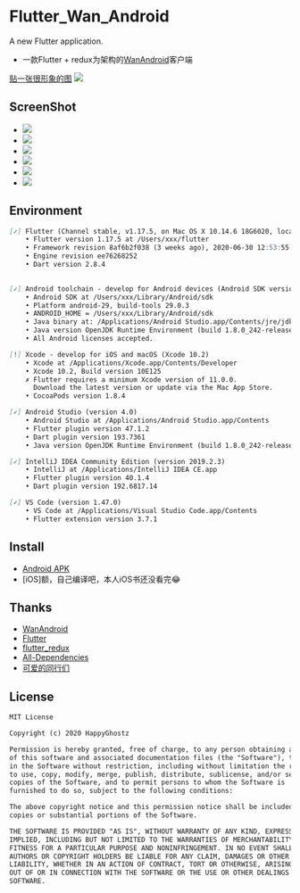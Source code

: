 # Flutter_Wan_Android

A new Flutter application.

- 一款Flutter + redux为架构的[WanAndroid](https://www.wanandroid.com/blog/show/2)客户端

[贴一张很形象的图](https://juejin.im/post/5ba26c086fb9a05ce57697da) ![](https://github.com/HappyGhostz/flutter_wan_android/raw/master/screen_shot/redux_example.png)

## ScreenShot

- ![](https://github.com/HappyGhostz/flutter_wan_android/raw/master/screen_shot/wan_android_one.gif)
- ![](https://github.com/HappyGhostz/flutter_wan_android/raw/master/screen_shot/wan_android_two.gif)
- ![](https://github.com/HappyGhostz/flutter_wan_android/raw/master/screen_shot/wan_android_three.gif)
- ![](https://github.com/HappyGhostz/flutter_wan_android/raw/master/screen_shot/wan_android_four.gif)
- ![](https://github.com/HappyGhostz/flutter_wan_android/raw/master/screen_shot/wan_android_five.gif)
- ![](https://github.com/HappyGhostz/flutter_wan_android/raw/master/screen_shot/wan_android_six.gif)

## Environment

```markdown
[✓] Flutter (Channel stable, v1.17.5, on Mac OS X 10.14.6 18G6020, locale en)
    • Flutter version 1.17.5 at /Users/xxx/flutter
    • Framework revision 8af6b2f038 (3 weeks ago), 2020-06-30 12:53:55 -0700
    • Engine revision ee76268252
    • Dart version 2.8.4

 
[✓] Android toolchain - develop for Android devices (Android SDK version 29.0.3)
    • Android SDK at /Users/xxx/Library/Android/sdk
    • Platform android-29, build-tools 29.0.3
    • ANDROID_HOME = /Users/xxx/Library/Android/sdk
    • Java binary at: /Applications/Android Studio.app/Contents/jre/jdk/Contents/Home/bin/java
    • Java version OpenJDK Runtime Environment (build 1.8.0_242-release-1644-b3-6222593)
    • All Android licenses accepted.

[!] Xcode - develop for iOS and macOS (Xcode 10.2)
    • Xcode at /Applications/Xcode.app/Contents/Developer
    • Xcode 10.2, Build version 10E125
    ✗ Flutter requires a minimum Xcode version of 11.0.0.
      Download the latest version or update via the Mac App Store.
    • CocoaPods version 1.8.4

[✓] Android Studio (version 4.0)
    • Android Studio at /Applications/Android Studio.app/Contents
    • Flutter plugin version 47.1.2
    • Dart plugin version 193.7361
    • Java version OpenJDK Runtime Environment (build 1.8.0_242-release-1644-b3-6222593)

[✓] IntelliJ IDEA Community Edition (version 2019.2.3)
    • IntelliJ at /Applications/IntelliJ IDEA CE.app
    • Flutter plugin version 40.1.4
    • Dart plugin version 192.6817.14

[✓] VS Code (version 1.47.0)
    • VS Code at /Applications/Visual Studio Code.app/Contents
    • Flutter extension version 3.7.1
```

## Install

- [Android APK](https://github.com/HappyGhostz/flutter_wan_android/blob/master/apk/wan-android-release.apk)
- [iOS]额，自己编译吧，本人iOS书还没看完😂

## Thanks

- [WanAndroid](https://www.wanandroid.com/index)
- [Flutter](https://flutter.dev/)
- [flutter_redux](https://github.com/brianegan/flutter_redux)
- [All-Dependencies](https://github.com/HappyGhostz/flutter_wan_android/blob/master/pubspec.yaml)
- [可爱的同行们]()

## License

```markdown
MIT License

Copyright (c) 2020 HappyGhostz

Permission is hereby granted, free of charge, to any person obtaining a copy
of this software and associated documentation files (the "Software"), to deal
in the Software without restriction, including without limitation the rights
to use, copy, modify, merge, publish, distribute, sublicense, and/or sell
copies of the Software, and to permit persons to whom the Software is
furnished to do so, subject to the following conditions:

The above copyright notice and this permission notice shall be included in all
copies or substantial portions of the Software.

THE SOFTWARE IS PROVIDED "AS IS", WITHOUT WARRANTY OF ANY KIND, EXPRESS OR
IMPLIED, INCLUDING BUT NOT LIMITED TO THE WARRANTIES OF MERCHANTABILITY,
FITNESS FOR A PARTICULAR PURPOSE AND NONINFRINGEMENT. IN NO EVENT SHALL THE
AUTHORS OR COPYRIGHT HOLDERS BE LIABLE FOR ANY CLAIM, DAMAGES OR OTHER
LIABILITY, WHETHER IN AN ACTION OF CONTRACT, TORT OR OTHERWISE, ARISING FROM,
OUT OF OR IN CONNECTION WITH THE SOFTWARE OR THE USE OR OTHER DEALINGS IN THE
SOFTWARE.

```
